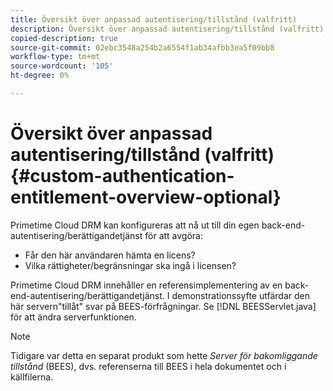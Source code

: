 ```yaml
---
title: Översikt över anpassad autentisering/tillstånd (valfritt)
description: Översikt över anpassad autentisering/tillstånd (valfritt)
copied-description: true
source-git-commit: 02ebc3548a254b2a6554f1ab34afbb3ea5f09bb8
workflow-type: tm+mt
source-wordcount: '105'
ht-degree: 0%

---
```


# Översikt över anpassad autentisering/tillstånd (valfritt){#custom-authentication-entitlement-overview-optional}

Primetime Cloud DRM kan konfigureras att nå ut till din egen back-end-autentisering/berättigandetjänst för att avgöra:

* Får den här användaren hämta en licens?
* Vilka rättigheter/begränsningar ska ingå i licensen?

Primetime Cloud DRM innehåller en referensimplementering av en back-end-autentisering/berättigandetjänst. I demonstrationssyfte utfärdar den här servern&quot;tillåt&quot; svar på BEES-förfrågningar. Se [!DNL BEESServlet.java] för att ändra serverfunktionen.

>[!NOTE]
>
>Tidigare var detta en separat produkt som hette *Server för bakomliggande tillstånd* (BEES), dvs. referenserna till BEES i hela dokumentet och i källfilerna.
